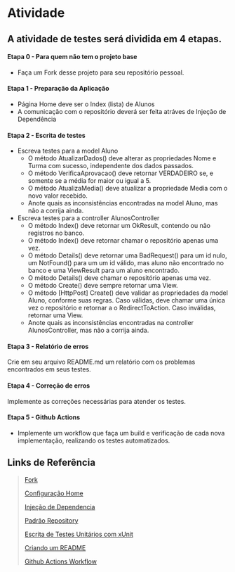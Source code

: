 # Atividade

## A atividade de testes será dividida em 4 etapas.

#### Etapa 0 - Para quem não tem o projeto base

- Faça um Fork desse projeto para seu repositório pessoal.

#### Etapa 1 - Preparação da Aplicação
- Página Home deve ser o Index (lista) de Alunos
- A comunicação com o repositório deverá ser feita atráves de Injeção de Dependência

#### Etapa 2 - Escrita de testes
- Escreva testes para a model Aluno
  - O método AtualizarDados() deve alterar as propriedades Nome e Turma com sucesso, independente dos dados passados.
  - O método VerificaAprovacao() deve retornar VERDADEIRO se, e somente se a média for maior ou igual a 5.
  - O método AtualizaMedia() deve atualizar a propriedade Media com o novo valor recebido.
  - Anote quais as inconsistências encontradas na model Aluno, mas não a corrija ainda.
- Escreva testes para a controller AlunosController
  - O método Index() deve retornar um OkResult, contendo ou não registros no banco.
  - O método Index() deve retornar chamar o repositório apenas uma vez.
  - O método Details() deve retornar uma BadRequest() para um id nulo, um NotFound() para um um id válido, mas aluno não encontrado no banco e uma ViewResult para um aluno encontrado.
  - O método Details() deve chamar o repositório apenas uma vez.
  - O método Create() deve sempre retornar uma View.
  - O método [HttpPost] Create() deve validar as propriedades da model Aluno, conforme suas regras. Caso válidas, deve chamar uma única vez o repositório e retornar a o RedirectToAction. Caso inválidas, retornar uma View.
  - Anote quais as inconsistências encontradas na controller AlunosController, mas não a corrija ainda.

#### Etapa 3 - Relatório de erros

Crie em seu arquivo README.md um relatório com os problemas encontrados em seus testes.

#### Etapa 4 - Correção de erros

Implemente as correções necessárias para atender os testes.


#### Etapa 5 - Github Actions

- Implemente um workflow que faça um build e verificação de cada nova implementação, realizando os testes automatizados.

## Links de Referência
> [Fork](https://docs.github.com/en/get-started/quickstart/fork-a-repo)
>  
> [Configuração Home](https://learn.microsoft.com/en-us/aspnet/mvc/overview/older-versions-1/controllers-and-routing/asp-net-mvc-routing-overview-cs)
>
>[Injeção de Dependencia](https://balta.io/blog/aspnet-core-dependency-injection)
>
>[Padrão Repository](https://learn.microsoft.com/pt-br/aspnet/mvc/overview/older-versions/getting-started-with-ef-5-using-mvc-4/implementing-the-repository-and-unit-of-work-patterns-in-an-asp-net-mvc-application)
>
>[Escrita de Testes Unitários com xUnit](https://code-maze.com/aspnetcore-unit-testing-xunit/)
>
>[Criando um README](https://www.makeareadme.com/)
>
>[Github Actions Workflow](https://learn.microsoft.com/en-us/dotnet/devops/dotnet-test-github-action)
